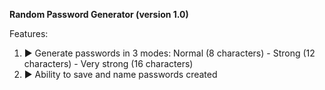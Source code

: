 __Random Password Generator (version 1.0)__

Features:
1. ► Generate passwords in 3 modes: Normal (8 characters) - Strong (12 characters) - Very strong (16 characters)
2. ► Ability to save and name passwords created
